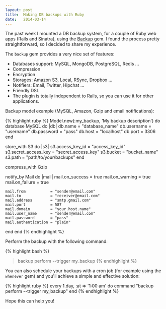 ```yaml
---
layout: post
title:  Making DB backups with Ruby
date:   2014-03-14
---
```


The past week I mounted a DB backup system, for a couple of Ruby web apps (Rails and Sinatra), using the [Backup](https://github.com/backup/backup) gem. I found the process pretty straightforward, so I decided to share my experience.

The `backup` gem provides a very nice set of features:

- Databases support: MySQL, MongoDB, PostgreSQL, Redis ...
- Compression
- Encryption
- Storages: Amazon S3, Local, RSync, Dropbox ...
- Notifiers: Email, Twitter, Hipchat ...
- Friendly DSL
- The plugin is totally independent to Rails, so you can use it for other applications.

Backup model example (MySQL, Amazon, Gzip and email notifications):

{% highlight ruby %}
Model.new(:my_backup, 'My backup description') do
  database MySQL do |db|
    db.name     = "database_name"
    db.username = "username"
    db.password = "pass"
    db.host     = "localhost"
    db.port     = 3306
  end

  store_with S3 do |s3|
    s3.access_key_id     = "access_key_id"
    s3.secret_access_key = "secret_access_key"
    s3.bucket            = "bucket_name"
    s3.path              = "path/to/your/backups"
  end

  compress_with Gzip

  notify_by Mail do |mail|
    mail.on_success     = true
    mail.on_warning     = true
    mail.on_failure     = true

    mail.from           = "sender@email.com"
    mail.to             = "receiver@email.com"
    mail.address        = "smtp.gmail.com"
    mail.port           = 587
    mail.domain         = "your.host.name"
    mail.user_name      = "sender@email.com"
    mail.password       = "pass"
    mail.authentication = "plain"
  end
end
{% endhighlight %}

Perform the backup with the following command:

{% highlight bash %}
> backup perform --trigger my_backup
{% endhighlight %}

You can also schedule your backups with a cron job (for example using the `whenever` gem) and you'll achieve a simple and effective solution:

{% highlight ruby %}
every 1.day, :at => '1:00 am' do
  command "backup perform --trigger my_backup"
end
{% endhighlight %}

Hope this can help you!
